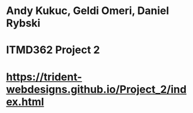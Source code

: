 # Andy Kukuc, Geldi Omeri, Daniel Rybski
# ITMD362 Project 2
# https://trident-webdesigns.github.io/Project_2/index.html
